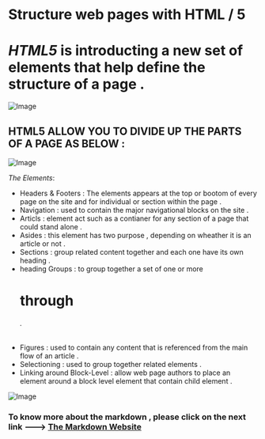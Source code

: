 # Structure web pages with HTML / 5 


# *HTML5* is introducting a new set of elements that help define the structure of a page .

![Image](https://www.hostinger.com/tutorials/wp-content/uploads/sites/2/2017/03/difference-between-html-and-html5.png)

## HTML5 ALLOW YOU TO DIVIDE UP THE PARTS OF A PAGE AS BELOW : 

![Image](https://mobile.developer.com/imagesvr_ce/3977/Figure01.png)


*The Elements*:

* Headers & Footers :  The elements appears at the top or bootom of every page on the site and for individual or section within the page .  
* Navigation : used to contain the major navigational blocks on the site .
* Articls : element act such as a contianer for any section of a page that could stand alone . 
* Asides : this element has two purpose , depending on wheather it is an article or not . 
* Sections : group related content together and each one have its own heading . 
* heading Groups : to group together a set of one or more <h1> through <h6> . 
* Figures : used to contain any content that is referenced from the main flow of an article . 
* Selectioning : used to group together related elements . 
* Linking around Block-Level : allow web page authors to place an <a> element around a block level element that contain child element . 

![Image](https://codebridgeplus.com/public/wp-content/uploads/html-semantic.jpg)


### To know more about the markdown , please click on the next link ---> [The Markdown Website ](https://codebridgeplus.com/html5-semantic-elements/) 